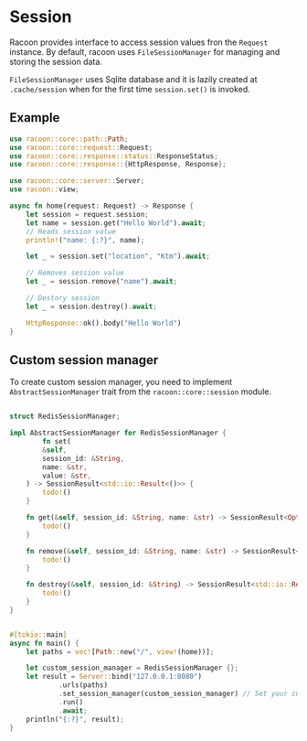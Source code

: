 # Session

Racoon provides interface to access session values fron the `Request` instance. By default, racoon uses `FileSessionManager` for managing and storing the session data.

`FileSessionManager` uses Sqlite database and it is lazily created at `.cache/session` when for the first time `session.set()` is invoked.

## Example
```rust
use racoon::core::path::Path;
use racoon::core::request::Request;
use racoon::core::response::status::ResponseStatus;
use racoon::core::response::{HttpResponse, Response};

use racoon::core::server::Server;
use racoon::view;

async fn home(request: Request) -> Response {
    let session = request.session;
    let name = session.get("Hello World").await;
    // Reads session value
    println!("name: {:?}", name);

    let _ = session.set("location", "Ktm").await;

    // Removes session value
    let _ = session.remove("name").await;

    // Destory session
    let _ = session.destroy().await;

    HttpResponse::ok().body("Hello World")
}
```

## Custom session manager

To create custom session manager, you need to implement `AbstractSessionManager` trait from the `racoon::core::session` module.

```rust

struct RedisSessionManager;

impl AbstractSessionManager for RedisSessionManager {
        fn set(
        &self,
        session_id: &String,
        name: &str,
        value: &str,
    ) -> SessionResult<std::io::Result<()>> {
        todo!()
    }

    fn get(&self, session_id: &String, name: &str) -> SessionResult<Option<String>> {
        todo!()
    }

    fn remove(&self, session_id: &String, name: &str) -> SessionResult<std::io::Result<()>> {
        todo!()
    }

    fn destroy(&self, session_id: &String) -> SessionResult<std::io::Result<()>> {
        todo!()
    }
}


#[tokio::main]
async fn main() {
    let paths = vec![Path::new("/", view!(home))];

    let custom_session_manager = RedisSessionManager {};
    let result = Server::bind("127.0.0.1:8080")
            .urls(paths)
            .set_session_manager(custom_session_manager) // Set your custom session manager here
            .run()
            .await;
    println("{:?}", result);
}
```

